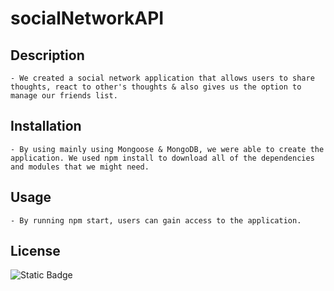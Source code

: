# socialNetworkAPI

## Description 
    - We created a social network application that allows users to share thoughts, react to other's thoughts & also gives us the option to manage our friends list. 

 ## Installation
    - By using mainly using Mongoose & MongoDB, we were able to create the application. We used npm install to download all of the dependencies and modules that we might need.
## Usage 
    - By running npm start, users can gain access to the application.


## License
![Static Badge](https://img.shields.io/badge/license-MIT-pink)